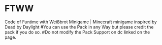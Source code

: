 # FTWW
Code of Funtime with Weißbrot Minigame | Minecraft minigame inspired by Dead by Daylight
#You can use the Pack in any Way but please credit the pack if you do so.
#Do not modify the Pack
Support on dc linked on the page.
